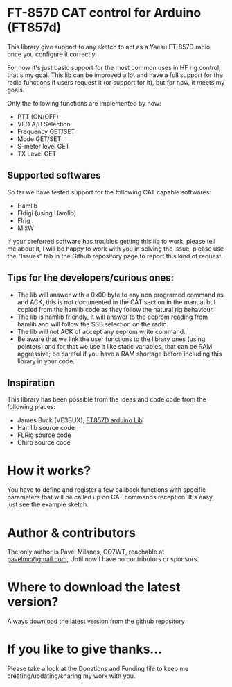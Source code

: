 # FT-857D CAT control for Arduino (FT857d) #

This library give support to any sketch to act as a Yaesu FT-857D radio once you configure it correctly.

For now it's just basic support for the most common uses in HF rig control, that's my goal. This lib can be improved a lot and have a full support for the radio functions if users request it (or support for it), but for now, it meets my goals.

Only the following functions are implemented by now:
* PTT (ON/OFF)
* VFO A/B Selection
* Frequency GET/SET
* Mode GET/SET
* S-meter level GET
* TX Level GET

## Supported softwares ##

So far we have tested support for the following CAT capable softwares:

* Hamlib
* Fldigi (using Hamlib)
* Flrig
* MixW

If your preferred software has troubles getting this lib to work, please tell me about it, I will be happy to work with you in solving the issue, please use the "Issues" tab in the Github repository page to report this kind of request.

## Tips for the developers/curious ones: ##

* The lib will answer with a 0x00 byte to any non programed command as and ACK, this is not documented in the CAT section in the manual but copied from the hamlib code as they follow the natural rig behaviour.
* The lib is hamlib friendly, it will answer to the eeprom reading from hamlib and will follow the SSB selection on the radio.
* The lib will not ACK of accept any eeprom write command.
* Be aware that we link the user functions to the library ones (using pointers) and for that we use it like static variables, that can be RAM aggressive; be careful if you have a RAM shortage before including this library in your code.

## Inspiration ##

This library has been possible from the ideas and code code from the following places:

* James Buck (VE3BUX), [FT857D arduino Lib](http://www.ve3bux.com)
* Hamlib source code
* FLRig source code
* Chirp source code

How it works?
=============

You have to define and register a few callback functions with specific parameters that will be called up on CAT commands reception. It's easy, just see the example sketch.

Author & contributors
=====================

The only author is Pavel Milanes, CO7WT, reachable at pavelmc@gmail.com, Until now I have no contributors or sponsors.


Where to download the latest version?
======================================

Always download the latest version from the [github repository](https://github.com/pavelmc/FT857d/)


If you like to give thanks...
=============================

Please take a look at the Donations and Funding file to keep me creating/updating/sharing my work with you.
